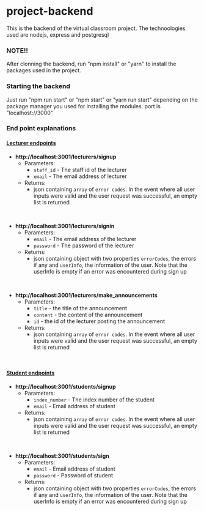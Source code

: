# project-backend

This is the backend of the virtual classroom project.
The technoologies used are nodejs, express and postgresql

### NOTE!!

After clonning the backend, run "npm install" or "yarn" to install the packages used in the project.

### Starting the backend

Just run "npm run start" or "npm start" or "yarn run start" depending on the package manager you used for installing the modules.
port is "localhost://3000"

### End point explanations

#### <ins>Lecturer endpoints</ins>

- **http://localhost:3001/lecturers/signup** <br>
  - Parameters:
    - `staff_id` - The staff id of the lecturer
    - `email` - The email address of lecturer
  - Returns:
    - json containing `array` of `error codes`. In the event where all user inputs were valid and the user request was successful, an empty list is returned

<br>

- **http://localhost:3001/lecturers/signin** <br>
  - Parameters:
    - `email` - The email address of the lecturer
    - `password` - The password of the lecturer
  - Returns:
    - json containing object with two properties `errorCodes`, the errors if any and `userInfo`, the information of the user.
      Note that the userInfo is empty if an error was encountered during sign up

<br>

- **http://localhost:3001/lecturers/make_announcements** <br>
  - Parameters:
    - `title` - the title of the announcement
    - `content` - the content of the announcement
    - `id` - the id of the lecturer posting the announcement
  - Returns:
    - json containing `array` of `error codes`. In the event where all user inputs were valid and the user request was successful, an empty list is returned

<br>

#### <ins>Student endpoints</ins>

- **http://localhost:3001/students/signup** <br>
  - Parameters:
    - `index_number` - The index number of the student
    - `email` - Email address of student
  - Returns:
    - json containing `array` of `error codes`. In the event where all user inputs were valid and the user request was successful, an empty list is returned

<br>

- **http://localhost:3001/students/sign** <br>
  - Parameters:
    - `email` - Email address of student
    - `password` - Password of student
  - Returns:
    - json containing object with two properties `errorCodes`, the errors if any and `userInfo`, the information of the user.
      Note that the userInfo is empty if an error was encountered during sign up

<br>
